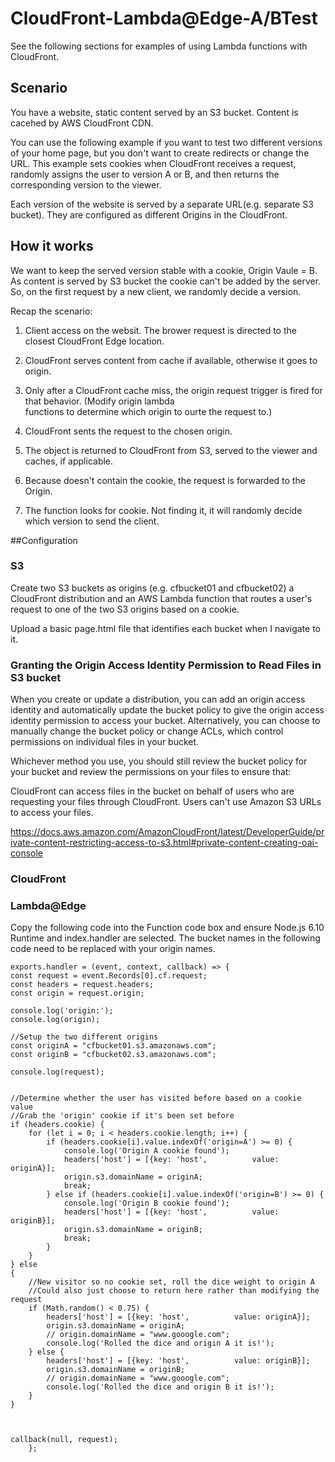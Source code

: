 # CloudFront-Lambda@Edge-A/BTest
See the following sections for examples of using Lambda functions with CloudFront.



## Scenario

You have a website, static content served by an S3 bucket. Content is cacehed by AWS CloudFront CDN.

You can use the following example if you want to test two different versions of your home page, but you don't want to create redirects or change the URL. This example sets cookies when CloudFront receives a request, randomly assigns the user to version A or B, and then returns the corresponding version to the viewer.

Each version of the website is served by a separate URL(e.g. separate S3 bucket). They are configured as different Origins in the CloudFront.

## How it works
We want to keep the served version stable with a cookie,  Origin Vaule = B. As content is served by S3 bucket the cookie can't be added by the server. So, on the first request by a new client, we randomly decide a version.

Recap the scenario:
1. Client access on the websit. The brower request is directed to the closest CloudFront Edge location. 
2. CloudFront serves content from cache if available, otherwise it goes to origin.
3. Only after a CloudFront cache miss, the origin request trigger is fired for that behavior. (Modify origin lambda   
   functions to determine which origin to ourte the request to.)
4. CloudFront sents the request to the chosen origin.
5. The object is returned to CloudFront from S3, served to the viewer and caches, if applicable.


2. Because doesn't contain the cookie, the request is forwarded to the Origin.
3. The function looks for cookie. Not finding it, it will randomly decide which version to send the client.


##Configuration 
### S3
Create two S3 buckets as origins (e.g. cfbucket01 and cfbucket02) a CloudFront distribution and an AWS Lambda function that routes a user's request to one of the two S3 origins based on a cookie. 

Upload a basic page.html file that identifies each bucket when I navigate to it. 


### Granting the Origin Access Identity Permission to Read Files in S3 bucket

When you create or update a distribution, you can add an origin access identity and automatically update the bucket policy to give the origin access identity permission to access your bucket. Alternatively, you can choose to manually change the bucket policy or change ACLs, which control permissions on individual files in your bucket.

Whichever method you use, you should still review the bucket policy for your bucket and review the permissions on your files to ensure that:

CloudFront can access files in the bucket on behalf of users who are requesting your files through CloudFront.
Users can't use Amazon S3 URLs to access your files.

https://docs.aws.amazon.com/AmazonCloudFront/latest/DeveloperGuide/private-content-restricting-access-to-s3.html#private-content-creating-oai-console

### CloudFront



### Lambda@Edge

Copy the following code into the Function code box and ensure Node.js 6.10 Runtime and index.handler are selected. The bucket names in the following code need to be replaced with your origin names.

    exports.handler = (event, context, callback) => {
    const request = event.Records[0].cf.request;
    const headers = request.headers;
    const origin = request.origin;
    
    console.log('origin:');
    console.log(origin);

    //Setup the two different origins
    const originA = "cfbucket01.s3.amazonaws.com";
    const originB = "cfbucket02.s3.amazonaws.com";
    
    console.log(request);

   
    //Determine whether the user has visited before based on a cookie value
    //Grab the 'origin' cookie if it's been set before
    if (headers.cookie) {
        for (let i = 0; i < headers.cookie.length; i++) {
            if (headers.cookie[i].value.indexOf('origin=A') >= 0) {
                console.log('Origin A cookie found');
                headers['host'] = [{key: 'host',          value: originA}];
                origin.s3.domainName = originA;
                break;
            } else if (headers.cookie[i].value.indexOf('origin=B') >= 0) {
                console.log('Origin B cookie found');
                headers['host'] = [{key: 'host',          value: originB}];
                origin.s3.domainName = originB;
                break;
            }
        }
    } else
    {
        //New visitor so no cookie set, roll the dice weight to origin A
        //Could also just choose to return here rather than modifying the request
        if (Math.random() < 0.75) {
            headers['host'] = [{key: 'host',          value: originA}];
            origin.s3.domainName = originA;
            // origin.domainName = "www.gooogle.com";
            console.log('Rolled the dice and origin A it is!');
        } else {
            headers['host'] = [{key: 'host',          value: originB}];
            origin.s3.domainName = originB;
            // origin.domainName = "www.gooogle.com";
            console.log('Rolled the dice and origin B it is!');
        }
    }

    

    callback(null, request);
		};
